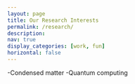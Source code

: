 ```yaml
---
layout: page
title: Our Research Interests
permalink: /research/
description: 
nav: true
display_categories: [work, fun]
horizontal: false
---
```


-Condensed matter
-Quantum computing
